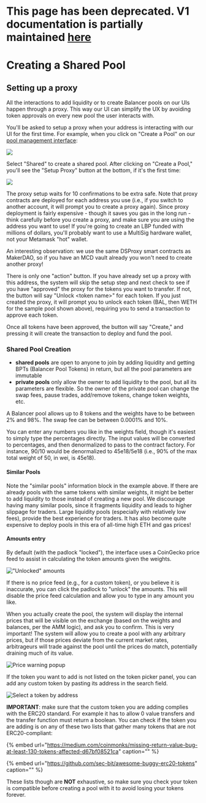 # This page has been deprecated. V1 documentation is partially maintained [here](https://docs.balancer.fi/v/v1/guides/creating-a-balancer-pool)

# Creating a Shared Pool

## Setting up a proxy

All the interactions to add liquidity or to create Balancer pools on our UIs happen through a proxy. This way our UI can simplify the UX by avoiding token approvals on every new pool the user interacts with.

You'll be asked to setup a proxy when your address is interacting with our UI for the first time. For example, when you click on "Create a Pool" on our [pool management interface](https://pools.balancer.exchange/#/):

![](../.gitbook/assets/createapool.png)

Select "Shared" to create a shared pool. After clicking on "Create a Pool," you'll see the "Setup Proxy" button at the bottom, if it's the first time:

![](../.gitbook/assets/createproxy.png)

The proxy setup waits for 10 confirmations to be extra safe. Note that proxy contracts are deployed for each address you use \(i.e., if you switch to another account, it will prompt you to create a proxy again\). Since proxy deployment is fairly expensive - though it saves you gas in the long run - think carefully before you create a proxy, and make sure you are using the address you want to use! If you're going to create an LBP funded with millions of dollars, you'll probably want to use a MultiSig hardware wallet, not your Metamask "hot" wallet.

An interesting observation: we use the same DSProxy smart contracts as MakerDAO, so if you have an MCD vault already you won't need to create another proxy!

There is only one "action" button. If you have already set up a proxy with this address, the system will skip the setup step and next check to see if you have "approved" the proxy for the tokens you want to transfer. If not, the button will say "Unlock &lt;token name&gt;" for each token. If you just created the proxy, it will prompt you to unlock each token \(BAL, then WETH for the sample pool shown above\), requiring you to send a transaction to approve each token.

Once all tokens have been approved, the button will say "Create," and pressing it will create the transaction to deploy and fund the pool.

### Shared Pool Creation

* **shared pools** are open to anyone to join by adding liquidity and getting BPTs \(Balancer Pool Tokens\) in return, but all the pool parameters are immutable
* **private pools** only allow the owner to add liquidity to the pool, but all its parameters are flexible. So the owner of the private pool can change the swap fees, pause trades, add/remove tokens, change token weights, etc.

A Balancer pool allows up to 8 tokens and the weights have to be between 2% and 98%. The swap fee can be between 0.0001% and 10%.

You can enter any numbers you like in the weights field, though it's easiest to simply type the percentages directly. The input values will be converted to percentages, and then denormalized to pass to the contract factory. For instance, 90/10 would be denormalized to 45e18/5e18 \(i.e., 90% of the max total weight of 50, in wei, is 45e18\).

#### Similar Pools

Note the "similar pools" information block in the example above. If there are already pools with the same tokens with similar weights, it might be better to add liquidity to those instead of creating a new pool. We discourage having many similar pools, since it fragments liquidity and leads to higher slippage for traders. Large liquidity pools \(especially with relatively low fees\), provide the best experience for traders. It has also become quite expensive to deploy pools in this era of all-time high ETH and gas prices!

#### Amounts entry

By default \(with the padlock "locked"\), the interface uses a CoinGecko price feed to assist in calculating the token amounts given the weights.  

![&quot;Unlocked&quot; amounts](../.gitbook/assets/padlock.png)

If there is no price feed \(e.g., for a custom token\), or you believe it is inaccurate, you can click the padlock to "unlock" the amounts. This will disable the price feed calculation and allow you to type in any amount you like.

When you actually create the pool, the system will display the internal prices that will be visible on the exchange \(based on the weights and balances, per the AMM logic\), and ask you to confirm. This is very important! The system will allow you to create a pool with any arbitrary prices, but if those prices deviate from the current market rates, arbitrageurs will trade against the pool until the prices do match, potentially draining much of its value.

![Price warning popup](../.gitbook/assets/pricecheck.png)

If the token you want to add is not listed on the token picker panel, you can add any custom token by pasting its address in the search field.

![Select a token by address](../.gitbook/assets/image%20%282%29.png)

**IMPORTANT**: make sure that the custom token you are adding complies with the ERC20 standard. For example it has to allow 0 value transfers and the transfer function must return a boolean. You can check if the token you are adding is on any of these two lists that gather many tokens that are not ERC20-compliant:

{% embed url="https://medium.com/coinmonks/missing-return-value-bug-at-least-130-tokens-affected-d67bf08521ca" caption="" %}

{% embed url="https://github.com/sec-bit/awesome-buggy-erc20-tokens" caption="" %}

These lists though are **NOT** exhaustive, so make sure you check your token is compatible before creating a pool with it to avoid losing your tokens forever.

